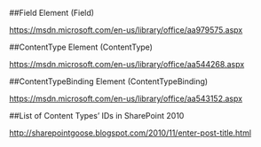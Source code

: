 ##Field Element (Field)

https://msdn.microsoft.com/en-us/library/office/aa979575.aspx

##ContentType Element (ContentType)

https://msdn.microsoft.com/en-us/library/office/aa544268.aspx

##ContentTypeBinding Element (ContentTypeBinding)

https://msdn.microsoft.com/en-us/library/office/aa543152.aspx

##List of Content Types’ IDs in SharePoint 2010 

http://sharepointgoose.blogspot.com/2010/11/enter-post-title.html












